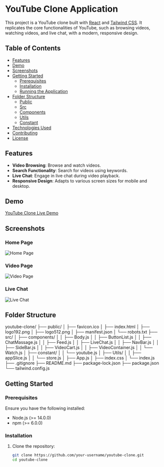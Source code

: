 # YouTube Clone Application

This project is a YouTube clone built with [React](https://reactjs.org/) and [Tailwind CSS](https://tailwindcss.com/). It replicates the core functionalities of YouTube, such as browsing videos, watching videos, and live chat, with a modern, responsive design.

## Table of Contents

- [Features](#features)
- [Demo](#demo)
- [Screenshots](#screenshots)
- [Getting Started](#getting-started)
  - [Prerequisites](#prerequisites)
  - [Installation](#installation)
  - [Running the Application](#running-the-application)
- [Folder Structure](#folder-structure)
  - [Public](#public)
  - [Src](#src)
  - [Components](#components)
  - [Utils](#utils)
  - [Constant](#constant)
- [Technologies Used](#technologies-used)
- [Contributing](#contributing)
- [License](#license)

## Features

- **Video Browsing**: Browse and watch videos.
- **Search Functionality**: Search for videos using keywords.
- **Live Chat**: Engage in live chat during video playback.
- **Responsive Design**: Adapts to various screen sizes for mobile and desktop.

## Demo

[YouTube Clone Live Demo](#) <!-- Add link to your live demo here -->

## Screenshots

### Home Page
![Home Page](#) <!-- Add link to your screenshot here -->

### Video Page
![Video Page](#) <!-- Add link to your screenshot here -->

### Live Chat
![Live Chat](#) <!-- Add link to your screenshot here -->

## Folder Structure
youtube-clone/
├── public/
│   ├── favicon.ico
│   ├── index.html
│   ├── logo192.png
│   ├── logo512.png
│   ├── manifest.json
│   └── robots.txt
├── src/
│   ├── components/
│   │   ├── Body.js
│   │   ├── ButtonList.js
│   │   ├── ChatMassage.js
│   │   ├── Feed.js
│   │   ├── LiveChat.js
│   │   ├── NavBar.js
│   │   ├── SideBar.js
│   │   ├── VideoCart.js
│   │   ├── VideoContainer.js
│   │   └── Watch.js
│   ├── constant/
│   │   └── youtube.js
│   ├── Utils/
│   │   ├── appSlice.js
│   │   └── store.js
│   ├── App.js
│   ├── index.css
│   └── index.js
├── .gitignore
├── README.md
├── package-lock.json
├── package.json
└── tailwind.config.js


## Getting Started

### Prerequisites

Ensure you have the following installed:

- Node.js (>= 14.0.0)
- npm (>= 6.0.0)

### Installation

1. Clone the repository:
   ```bash
   git clone https://github.com/your-username/youtube-clone.git
   cd youtube-clone
